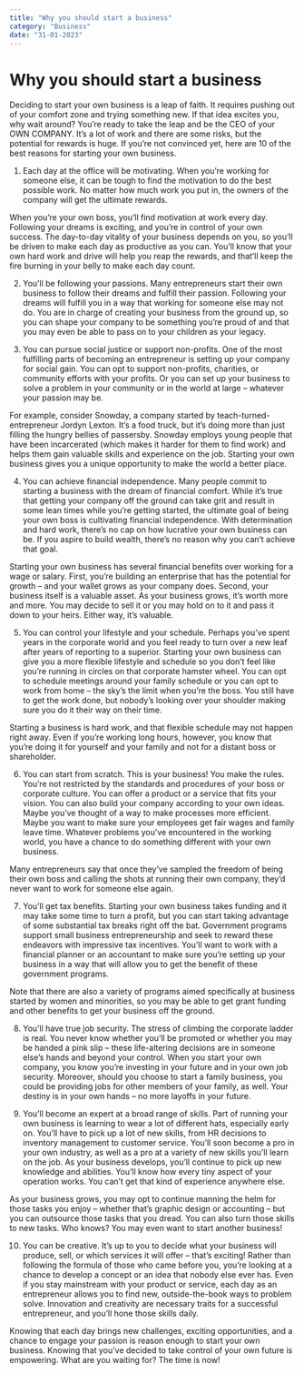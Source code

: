 ```yaml
---
title: "Why you should start a business"
category: "Business"
date: "31-01-2023"
---
```


# Why you should start a business

Deciding to start your own business is a leap of faith. It requires pushing out of your comfort zone and trying something new. If that idea excites you, why wait around? You’re ready to take the leap and be the CEO of your OWN COMPANY. It’s a lot of work and there are some risks, but the potential for rewards is huge. If you’re not convinced yet, here are 10 of the best reasons for starting your own business.

 

1. Each day at the office will be motivating.
When you’re working for someone else, it can be tough to find the motivation to do the best possible work. No matter how much work you put in, the owners of the company will get the ultimate rewards.

When you’re your own boss, you’ll find motivation at work every day. Following your dreams is exciting, and you’re in control of your own success. The day-to-day vitality of your business depends on you, so you’ll be driven to make each day as productive as you can. You’ll know that your own hard work and drive will help you reap the rewards, and that’ll keep the fire burning in your belly to make each day count.

 

2. You’ll be following your passions.
Many entrepreneurs start their own business to follow their dreams and fulfill their passion. Following your dreams will fulfill you in a way that working for someone else may not do. You are in charge of creating your business from the ground up, so you can shape your company to be something you’re proud of and that you may even be able to pass on to your children as your legacy.

 

3. You can pursue social justice or support non-profits.
One of the most fulfilling parts of becoming an entrepreneur is setting up your company for social gain. You can opt to support non-profits, charities, or community efforts with your profits. Or you can set up your business to solve a problem in your community or in the world at large – whatever your passion may be.

For example, consider Snowday, a company started by teach-turned-entrepreneur Jordyn Lexton. It’s a food truck, but it’s doing more than just filling the hungry bellies of passersby. Snowday employs young people that have been incarcerated (which makes it harder for them to find work) and helps them gain valuable skills and experience on the job. Starting your own business gives you a unique opportunity to make the world a better place.

 

4. You can achieve financial independence.
Many people commit to starting a business with the dream of financial comfort. While it’s true that getting your company off the ground can take grit and result in some lean times while you’re getting started, the ultimate goal of being your own boss is cultivating financial independence. With determination and hard work, there’s no cap on how lucrative your own business can be. If you aspire to build wealth, there’s no reason why you can’t achieve that goal.

Starting your own business has several financial benefits over working for a wage or salary. First, you’re building an enterprise that has the potential for growth – and your wallet grows as your company does. Second, your business itself is a valuable asset. As your business grows, it’s worth more and more. You may decide to sell it or you may hold on to it and pass it down to your heirs. Either way, it’s valuable.

 

5. You can control your lifestyle and your schedule.
Perhaps you’ve spent years in the corporate world and you feel ready to turn over a new leaf after years of reporting to a superior. Starting your own business can give you a more flexible lifestyle and schedule so you don’t feel like you’re running in circles on that corporate hamster wheel. You can opt to schedule meetings around your family schedule or you can opt to work from home – the sky’s the limit when you’re the boss. You still have to get the work done, but nobody’s looking over your shoulder making sure you do it their way on their time.

Starting a business is hard work, and that flexible schedule may not happen right away. Even if you’re working long hours, however, you know that you’re doing it for yourself and your family and not for a distant boss or shareholder.

6. You can start from scratch.
This is your business! You make the rules. You’re not restricted by the standards and procedures of your boss or corporate culture. You can offer a product or a service that fits your vision. You can also build your company according to your own ideas. Maybe you’ve thought of a way to make processes more efficient. Maybe you want to make sure your employees get fair wages and family leave time. Whatever problems you’ve encountered in the working world, you have a chance to do something different with your own business.

Many entrepreneurs say that once they’ve sampled the freedom of being their own boss and calling the shots at running their own company, they’d never want to work for someone else again.

 

7. You’ll get tax benefits.
Starting your own business takes funding and it may take some time to turn a profit, but you can start taking advantage of some substantial tax breaks right off the bat. Government programs support small business entrepreneurship and seek to reward these endeavors with impressive tax incentives. You’ll want to work with a financial planner or an accountant to make sure you’re setting up your business in a way that will allow you to get the benefit of these government programs.

Note that there are also a variety of programs aimed specifically at business started by women and minorities, so you may be able to get grant funding and other benefits to get your business off the ground.

 

8. You’ll have true job security.
The stress of climbing the corporate ladder is real. You never know whether you’ll be promoted or whether you may be handed a pink slip – these life-altering decisions are in someone else’s hands and beyond your control. When you start your own company, you know you’re investing in your future and in your own job security. Moreover, should you choose to start a family business, you could be providing jobs for other members of your family, as well. Your destiny is in your own hands – no more layoffs in your future.

 

9. You’ll become an expert at a broad range of skills.
Part of running your own business is learning to wear a lot of different hats, especially early on. You’ll have to pick up a lot of new skills, from HR decisions to inventory management to customer service. You’ll soon become a pro in your own industry, as well as a pro at a variety of new skills you’ll learn on the job. As your business develops, you’ll continue to pick up new knowledge and abilities. You’ll know how every tiny aspect of your operation works. You can’t get that kind of experience anywhere else.

As your business grows, you may opt to continue manning the helm for those tasks you enjoy – whether that’s graphic design or accounting – but you can outsource those tasks that you dread. You can also turn those skills to new tasks. Who knows? You may even want to start another business!

 

10. You can be creative.
It’s up to you to decide what your business will produce, sell, or which services it will offer – that’s exciting! Rather than following the formula of those who came before you, you’re looking at a chance to develop a concept or an idea that nobody else ever has. Even if you stay mainstream with your product or service, each day as an entrepreneur allows you to find new, outside-the-book ways to problem solve. Innovation and creativity are necessary traits for a successful entrepreneur, and you’ll hone those skills daily.

Knowing that each day brings new challenges, exciting opportunities, and a chance to engage your passion is reason enough to start your own business. Knowing that you’ve decided to take control of your own future is empowering. What are you waiting for? The time is now!